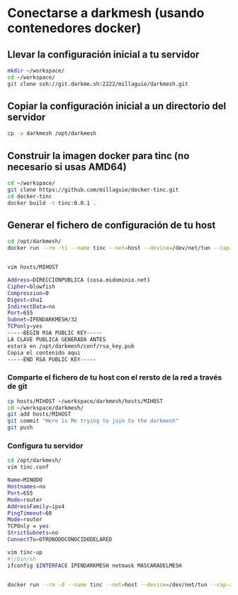 
# Conectarse a darkmesh (usando contenedores docker)

## Llevar la configuración inicial a tu servidor
```bash
mkdir ~/workspace/
cd ~/workspace/
git clone ssh://git.darkme.sh:2222/millaguie/darkmesh.git
```
## Copiar la configuración inicial a un directorio del servidor
```bash
cp -a darkmesh /opt/darkmesh
```

## Construir la imagen docker para tinc (no necesario si usas AMD64)
```bash
cd ~/workspace/
git clone https://github.com/millaguie/docker-tinc.git
cd docker-tinc
docker build -t tinc:0.0.1 .
```

## Generar el fichero de configuración de tu host
```bash
cd /opt/darkmesh/
docker run --rm -ti --name tinc --net=host --device=/dev/net/tun --cap-add NET_ADMIN -v /opt/darkmesh/conf/:/etc/tinc/darkmesh --entrypoint tincd tinc:0.0.1 -n darkmesh -K4096


vim hosts/MIHOST

Address=DIRECCIONPUBLICA (cosa.midominio.net)
Cipher=blowfish
Compression=0
Digest=sha1
IndirectData=no
Port=655
Subnet=IPENDARKMESH/32
TCPonly=yes
-----BEGIN RSA PUBLIC KEY-----
LA CLAVE PUBLICA GENERADA ANTES
estará en /opt/darkmesh/conf/rsa_key.pub
Copia el contenido aqui
-----END RSA PUBLIC KEY-----
```

### Comparte el fichero de tu host con el rersto de la red a través de git
```bash
cp hosts/MIHOST ~/workspace/darkmesh/hosts/MIHOST
cd ~/workspace/darkmesh/
git add hosts/MIHOST
git commit "Here is Me trying to join to the darkmesh"
git push
```

### Configura tu servidor 
```bash
cd /opt/darkmesh/
vim tinc.conf

Name=MINODO
Hostnames=no
Port=655
Mode=router
AddressFamily=ipv4
PingTimeout=60
Mode=router
TCPOnly = yes
StrictSubnets=no
ConnectTo=OTRONODOCONOCIDODELARED

vim tinc-up
#!/bin/sh
ifconfig $INTERFACE IPENDARKMESH netmask MASCARADELMESH


docker run --rm -d --name tinc --net=host --device=/dev/net/tun --cap-add NET_ADMIN -v /opt/darkmesh/conf/:/etc/tinc/darkmesh tinc:0.0.1  start -D -d 5 -n darkmesh
``` 
